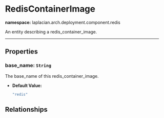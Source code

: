 # **RedisContainerImage**
**namespace:** laplacian.arch.deployment.component.redis

An entity describing a redis_container_image.



---

## Properties

### base_name: `String`
The base_name of this redis_container_image.
- **Default Value:**
  ```kotlin
  "redis"
  ```

## Relationships